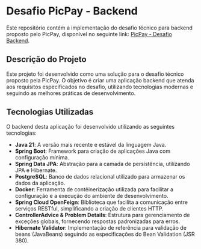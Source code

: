 # Desafio PicPay - Backend

Este repositório contém a implementação do desafio técnico para backend proposto pelo PicPay, disponível no seguinte link: [PicPay - Desafio Backend](https://github.com/PicPay/picpay-desafio-backend).

## Descrição do Projeto
Este projeto foi desenvolvido como uma solução para o desafio técnico proposto pela PicPay. O objetivo é criar uma aplicação backend que atenda aos requisitos especificados no desafio, utilizando tecnologias modernas e seguindo as melhores práticas de desenvolvimento.

## Tecnologias Utilizadas

O backend desta aplicação foi desenvolvido utilizando as seguintes tecnologias:

- **Java 21**: A versão mais recente e estável da linguagem Java.
- **Spring Boot**: Framework para criação de aplicações Java com configuração mínima.
- **Spring Data JPA**: Abstração para a camada de persistência, utilizando JPA e Hibernate.
- **PostgreSQL**: Banco de dados relacional utilizado para armazenar os dados da aplicação.
- **Docker**: Ferramenta de contêinerização utilizada para facilitar a configuração e a execução do ambiente de desenvolvimento.
- **Spring Cloud OpenFeign**: Biblioteca que facilita a comunicação entre serviços RESTful, simplificando a criação de clientes HTTP.
- **ControllerAdvice & Problem Details**: Estrutura para gerenciamento de exceções globais, fornecendo respostas padronizadas para erros.
- **Hibernate Validator**: Implementação de referência para validação de beans (JavaBeans) seguindo as especificações do Bean Validation (JSR 380).


